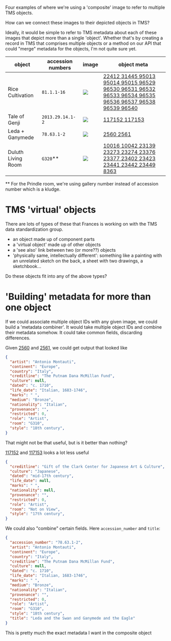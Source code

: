 Four examples of where we're using a 'composite' image to refer to
multiple TMS objects.

How can we connect these images to their depicted objects in TMS?

Ideally, it would be simple to refer to TMS metadata about each of these
images that depict more than a single 'object'.  Whether that's by
creating a record in TMS that comprises multiple objects or a method on
our API that could "merge" metadata for the objects, I'm not quite sure
yet.

| object | accession numbers | image | object meta |
| ---  | --- | --- | --- |
| Rice Cultivation | `81.1.1-16` | ![](http://cdn.dx.artsmia.org/thumbs/tn_rice-cultivation-wide.jpg) | [22412 31445 95013 95014 95015 96529 96530 96531 96532 96533 96534 96535 96536 96537 96538 96539 96540](./rice-cultivation/) |
| Tale of Genji | `2013.29.14.1-2` | ![](http://cdn.dx.artsmia.org/thumbs/tn_genji-stacked2.jpg) | [117152 117153](./genji/) |
| Leda + Ganymede | `78.63.1-2` | ![](http://cdn.dx.artsmia.org/thumbs/tn_mia_33788a.jpg) | [2560 2561](./montauti/) |
| Duluth Living Room | `G320`** | ![](http://cdn.dx.artsmia.org/thumbs/tn_mia_25304a.jpg) | [10016 10042 23139 23273 23274 23376 23377 23402 23423 23441 23442 23449 8363](./prindle-room/) |

** For the Prindle room, we're using gallery number instead of accession number which is a kludge.

# TMS 'virtual' objects

There are lots of types of these that Frances is working on with the TMS data
standardization group.

* an object made up of component parts
* a 'virtual object' made up of other objects
* a 'see also' link between two (or more??) objects
* 'physically same, intellectually different': something like a painting
  with an unrelated sketch on the back, a sheet with two drawings, a
  sketchbook…

Do these objects fit into any of the above types?

# 'Building' metadata for more than one object

If we could associate multiple object IDs with any given image, we could
build a 'metadata combiner'. It would take multiple object IDs and
combine their metadata somehow. It could take common fields, discarding
differences.

Given [2560](./montauti/2560.json) and [2561](./montauti/2561.json),
we could get output that looked like

```json
{
  "artist": "Antonio Montauti",
  "continent": "Europe",
  "country": "Italy",
  "creditline": "The Putnam Dana McMillan Fund",
  "culture": null,
  "dated": "c. 1710",
  "life_date": "Italian, 1683-1746",
  "marks": " ",
  "medium": "Bronze",
  "nationality": "Italian",
  "provenance": "",
  "restricted": 0,
  "role": "Artist",
  "room": "G310",
  "style": "18th century",
}
```

That might not be that useful, but is it better than nothing?

[117152](./genji/117152.json) and [117153](./genji/117153.json) looks
a lot less useful

```json
{
  "creditline": "Gift of the Clark Center for Japanese Art & Culture",
  "culture": "Japanese",
  "dated": "mid-17th century",
  "life_date": null,
  "marks": " ",
  "nationality": null,
  "provenance": "",
  "restricted": 0,
  "role": "Artist",
  "room": "Not on View",
  "style": "17th century",
}
```

We could also "combine" certain fields. Here `accession_number` and `title`:

```json
{
  "accession_number": "78.63.1-2",
  "artist": "Antonio Montauti",
  "continent": "Europe",
  "country": "Italy",
  "creditline": "The Putnam Dana McMillan Fund",
  "culture": null,
  "dated": "c. 1710",
  "life_date": "Italian, 1683-1746",
  "marks": " ",
  "medium": "Bronze",
  "nationality": "Italian",
  "provenance": "",
  "restricted": 0,
  "role": "Artist",
  "room": "G310",
  "style": "18th century",
  "title": "Leda and the Swan and Ganymede and the Eagle"
}
```

This is pretty much the exact metadata I want in the composite
object
